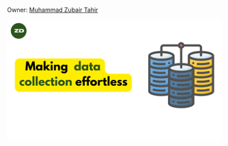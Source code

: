 Owner: <a href="https://github.com/mzubairtahir">Muhammad Zubair Tahir</a>

<img src="images/zubdata github.png" alt="Zubdata open source">


